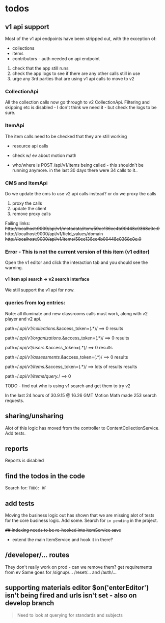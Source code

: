 # todos

## v1 api support

Most of the v1 api endpoints have been stripped out, with the exception of:
- collections
- items
- contributors - auth needed on api endpoint

1. check that the app still runs
2. check the app logs to see if there are any other calls still in use
3. urge any 3rd parties that are using v1 api calls to move to v2

### CollectionApi
All the collection calls now go through to v2 CollectionApi.
Filtering and skipping etc is disabled - I don't think we need it - but check the logs to be sure.

### ItemApi
The item calls need to be checked that they are still working
- resource api calls

- check w/ ev about motion math

- who/where is POST /api/v1/items being called - this shouldn't be running anymore.
in the last 30 days there were 34 calls to it..

### CMS and ItemApi

Do we update the cms to use v2 api calls instead? or do we proxy the calls

1. proxy the calls
2. update the client
3. remove proxy calls

Failing links:
~~http://localhost:9000/api/v1/metadata/item/50ee136ee4b00448c0368e0e:0~~
~~http://localhost:9000/api/v1/field_values/domain~~
~~http://localhost:9000/api/v1/items/50ee136ee4b00448c0368e0e:0~~

### Error - This is not the current version of this item (v1 editor)

Open the v1 editor and click the interaction tab and you should see the warning.


#### v1 item api search -> v2 search interface

We still support the v1 api for now.


### queries from log entries: 

Note: all illuminate and new classrooms calls must work, along with v2 player and v2 api.

path=/.*api\/v1\/collections.*&access_token=(.*)/ ==> 0 results

path=/.*api\/v1\/organizations.*&access_token=(.*)/ ==> 0 results

path=/.*api\/v1\/users.*&access_token=(.*)/ ==> 0 results

path=/.*api\/v1\/assessments.*&access_token=(.*)/ ==> 0 results

path=/.*api\/v1\/items.*&access_token=(.*)/ ==> lots of results results

path=/.*api\/v1\/items\/query.*/ ==> 0


TODO - find out who is using v1 search and get them to try v2

In the last 24 hours of 30.9.15 @ 16.26 GMT Motion Math made 253 search requests.

## sharing/unsharing

Alot of this logic has moved from the controller to ContentCollectionService. Add tests.

## reports

Reports is disabled

## find the todos in the code

Search for: `TODO: RF`

## add tests

Moving the business logic out has shown that we are missing alot of tests for the core business logic. Add some.
Search for `in pending` in the project.


~~## indexing needs to be re-hooked into itemService save~~

* extend the main ItemService and hook it in there?

## /developer/... routes 

They don't really work on prod - can we remove them? get requirements from ev
Same goes for /signup/... /reset/... and /auth/...


## supporting materials editor $on('enterEditor') isn't being fired and urls isn't set - also on develop branch

> Need to look at querying for standards and subjects
